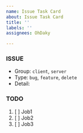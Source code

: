 ```yaml
---
name: Issue Task Card
about: Issue Task Card
title: ''
labels: ''
assignees: OhDaky

---
```


### ISSUE
 * Group:  `client`, `server`
 * Type: `bug`, `feature`, `delete`
 * Detail: 
 
 ### TODO
 1. [ ]  Job1
 2. [ ]  Job2
 3. [ ]  Job3
